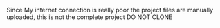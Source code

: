 Since My internet connection is really poor the project files are manually uploaded, this is not the complete project
DO NOT CLONE
